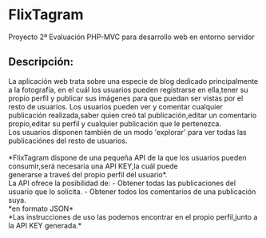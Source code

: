 # FlixTagram
Proyecto 2ª Evaluación PHP-MVC para desarrollo web en entorno servidor
<h2>Descripción:</h2>
La aplicación web trata sobre una especie de blog dedicado principalmente a la fotografía, en el cuál los usuarios pueden registrarse en ella,tener su propio perfil y publicar sus imágenes para que puedan ser vistas por el resto de usuarios.
Los usuarios pueden ver y comentar cualquier publicación realizada,saber quien creó tal publicación,editar un comentario propio,editar su perfil y cualquier publicación que le pertenezca.<br>
Los usuarios disponen también de un modo 'explorar' para ver todas las publicaciónes del resto de usuarios.<br><br>
*FlixTagram dispone de una pequeña API de la que los usuarios pueden consumir,será necesaria una API KEY,la cuál puede<br> generarse a traveś del propio perfil del usuario*.<br>
La API ofrece la posibilidad de:
- Obtener todas las publicaciones del usuario que lo solicita.
- Obtener todos los comentarios de una publicación suya.<br>
*en formato JSON*<br>
*Las instrucciones de uso las podemos encontrar en el propio perfil,junto a la API KEY generada.*
